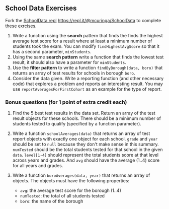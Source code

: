 School Data Exercises
---------------------
Fork the [SchoolData repl](https://repl.it/@mcuringa/SchoolData) <https://repl.it/@mcuringa/SchoolData>
to complete these exrcises.

1. Write a function using the **search** pattern that finds
   the finds the highest average test score for a result where
   at least a minimum number of students took the exam. You can modify
   `findHighestAvgScore` so that it has a second parameter, `minStudents`.
2. Using the same **search pattern** write a function that finds the lowest
   test result, it should also have a parameter for `minStudents`.
3. Use the **filter pattern** to write a function `findByBorough(data, boro)`
   that returns an array of test results for schools in borough `boro`.
4. Consider the data given. Write a reporting function (and other necessary code)
   that explores a problem and reports an interesting result. You may use
   `reportAveragesForFirstCohort` as an example for the type of report.

### Bonus questions (for 1 point of extra credit each)

1. Find the 5 best test results in the data set. Return an array of the
   test result objects for these schools. There should be a minimum number of
   students tested to qualify (specified by a function parameter).

2. Write a function `schoolAverages(data)` that returns an array of
   test report objects with exactly one object for each school. `grade`
   and `year` should be set to `null` because they don't make sense
   in this summary. `numTested` should be the total students tested
   for that school in the given `data`. `level[1-4]` should represent
   the total students score at that level across years and grades.
   And `avg` should have the average (1..4) score
   for all years and grades.

3. Write a function `boroAverages(data, year)` that returns an array of
   objects. The objects must have the following properties:

   - `avg`: the average test score for the borough (1..4)
   - `numTested`: the total of all students tested
   - `boro`: the name of the borough

